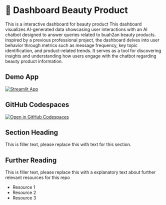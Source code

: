 # 💄 Dashboard Beauty Product

This is a interactive dashboard for beauty product 
This dashboard visualizes AI-generated data showcasing user interactions with an AI chatbot designed to answer queries related to buah2an beauty products. Inspired by a previous professional project, the dashboard delves into user behavior through metrics such as message frequency, key topic identification, and product-related trends. It serves as a tool for discovering insights and understanding how users engage with the chatbot regarding beauty product information.

## Demo App

[![Streamlit App](https://static.streamlit.io/badges/streamlit_badge_black_white.svg)](https://beautydashboard.streamlit.app/)

## GitHub Codespaces

[![Open in GitHub Codespaces](https://github.com/codespaces/badge.svg)](https://codespaces.new/streamlit/app-starter-kit?quickstart=1)

## Section Heading

This is filler text, please replace this with text for this section.

## Further Reading

This is filler text, please replace this with a explanatory text about further relevant resources for this repo
- Resource 1
- Resource 2
- Resource 3
